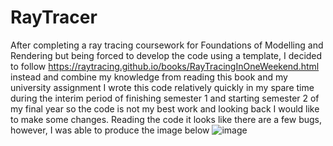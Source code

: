 # RayTracer
After completing a ray tracing coursework for Foundations of Modelling and Rendering but being forced to develop the code using a template, I decided to follow https://raytracing.github.io/books/RayTracingInOneWeekend.html instead and combine my knowledge from reading this book and my university assignment
I wrote this code relatively quickly in my spare time during the interim period of finishing semester 1 and starting semester 2 of my final year so the code is not my best work and looking back I would like to make some changes. Reading the code it looks like there are a few bugs, however, I was able to produce the image below
![image](https://user-images.githubusercontent.com/46685490/167517525-62d45aa8-5e30-498f-8436-a419a8115c12.jpeg)
